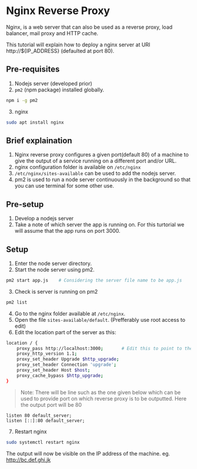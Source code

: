 # Nginx Reverse Proxy
Nginx, is a web server that can also be used as a reverse proxy, load balancer, mail proxy and HTTP cache.

This tutorial will explain how to deploy a nginx server at URI http://${IP_ADDRESS} (defaulted at port 80).

## Pre-requisites
1. Nodejs server (developed prior)
2. `pm2` (npm package) installed globally.
```bash
npm i -g pm2
```
3. nginx
```bash
sudo apt install nginx
```

## Brief explaination
1. Nginx reverse proxy configures a given port(default 80) of a machine to give the output of a service running on a different port and/or URL.
2. nginx configuration folder is available on `/etc/nginx`
3. `/etc/nginx/sites-available` can be used to add the nodejs server.
4. pm2 is used to run a node server continuously in the background so that you can use terminal for some other use.

## Pre-setup
1. Develop a nodejs server
2. Take a note of which server the app is running on. For this turtorial we will assume that the app runs on port 3000.

## Setup
1. Enter the node server directory.
2. Start the node server using pm2.
```bash
pm2 start app.js    # Considering the server file name to be app.js
```
3. Check is server is running on pm2
```bash
pm2 list
```
4. Go to the nginx folder available at `/etc/nginx`.
5. Open the file `sites-available/default`. (Prefferably use root access to edit)
6. Edit the location part of the server as this:
```bash
location / {
    proxy_pass http://localhost:3000;       # Edit this to point to the URL and port of the node server
    proxy_http_version 1.1;
    proxy_set_header Upgrade $http_upgrade;
    proxy_set_header Connection 'upgrade';
    proxy_set_header Host $host;
    proxy_cache_bypass $http_upgrade;
}
```
> Note: There will be line such as the one given below which can be used to provide port on which reverse proxy is to be outputted. Here the output port will be 80
```
listen 80 default_server;
listen [::]:80 default_server;
```
7. Restart nginx
```bash
sudo systemctl restart nginx
```

The output will now be visible on the IP address of the machine. eg. http://bc.def.ghi.jk